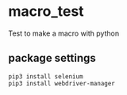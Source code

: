 # macro_test
Test to make a macro with python

## package settings
```
pip3 install selenium
pip3 install webdriver-manager
```
